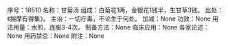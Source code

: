 序号：18510
名称：甘菊汤
组成：白菊花1两，金银花1钱半，生甘草3钱。
出处：《揣摩有得集》。
主治：一切疔毒，不论生于何处。
加减：None
功效：None
用法用量：水煎，连服3-4次。
制备方法：None
临床应用：None
各家论述：None
用药禁忌：None
附注：None
